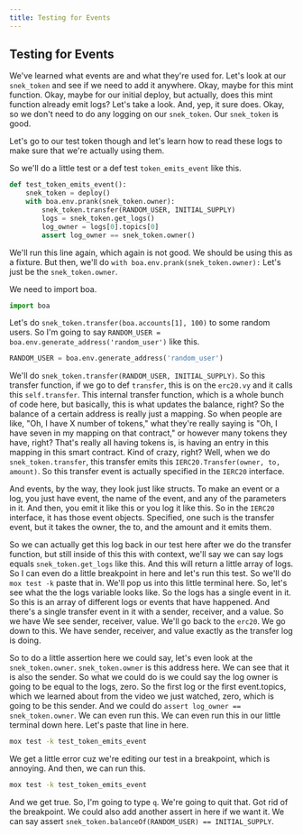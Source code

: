 ```yaml
---
title: Testing for Events
---
```


## Testing for Events

We've learned what events are and what they're used for. Let's look at our `snek_token` and see if we need to add it anywhere. Okay, maybe for this mint function. Okay, maybe for our initial deploy, but actually, does this mint function already emit logs? Let's take a look. And, yep, it sure does. Okay, so we don't need to do any logging on our `snek_token`. Our `snek_token` is good. 

Let's go to our test token though and let's learn how to read these logs to make sure that we're actually using them.  

So we'll do a little test or a def test `token_emits_event` like this.

```python
def test_token_emits_event():
    snek_token = deploy()
    with boa.env.prank(snek_token.owner):
        snek_token.transfer(RANDOM_USER, INITIAL_SUPPLY)
        logs = snek_token.get_logs()
        log_owner = logs[0].topics[0]
        assert log_owner == snek_token.owner()
```

We'll run this line again, which again is not good. We should be using this as a fixture. But then, we'll do `with boa.env.prank(snek_token.owner):` Let's just be the `snek_token.owner`. 

We need to import boa. 

```python
import boa
```

Let's do `snek_token.transfer(boa.accounts[1], 100)` to some random users. So I'm going to say `RANDOM_USER = boa.env.generate_address('random_user')` like this.

```python
RANDOM_USER = boa.env.generate_address('random_user')
```

We'll do `snek_token.transfer(RANDOM_USER, INITIAL_SUPPLY)`. So this transfer function, if we go to def `transfer`, this is on the `erc20.vy` and it calls this `self.transfer`. This internal transfer function, which is a whole bunch of code here, but basically, this is what updates the balance, right? So the balance of a certain address is really just a mapping. So when people are like, "Oh, I have X number of tokens," what they're really saying is "Oh, I have seven in my mapping on that contract," or however many tokens they have, right? That's really all having tokens is, is having an entry in this mapping in this smart contract. Kind of crazy, right? Well, when we do `snek_token.transfer`, this transfer emits this `IERC20.Transfer(owner, to, amount)`. So this transfer event is actually specified in the `IERC20` interface. 

And events, by the way, they look just like structs. To make an event or a log, you just have event, the name of the event, and any of the parameters in it. And then, you emit it like this or you log it like this. So in the `IERC20` interface, it has those event objects. Specified, one such is the transfer event, but it takes the owner, the to, and the amount and it emits them. 

So we can actually get this log back in our test here after we do the transfer function, but still inside of this this with context, we'll say we can say logs equals `snek_token.get_logs` like this. And this will return a little array of logs. So I can even do a little breakpoint in here and let's run this test.  So we'll do `mox test -k` paste that in. We'll pop us into this little terminal here. So, let's see what the the logs variable looks like. So the logs has a single event in it. So this is an array of different logs or events that have happened. And there's a single transfer event in it with a sender, receiver, and a value. So we have We see sender, receiver, value. We'll go back to the `erc20`. We go down to this. We have sender, receiver, and value exactly as the transfer log is doing. 

So to do a little assertion here we could say, let's even look at the `snek_token.owner`. `snek_token.owner` is this address here. We can see that it is also the sender. So what we could do is we could say the log owner is going to be equal to the logs, zero. So the first log or the first event.topics, which we learned about from the video we just watched, zero, which is going to be this sender. And we could do `assert log_owner == snek_token.owner`. We can even run this. We can even run this in our little terminal down here. Let's paste that line in here. 

```bash
mox test -k test_token_emits_event
```

We get a little error cuz we're editing our test in a breakpoint, which is annoying. And then, we can run this.

```bash
mox test -k test_token_emits_event
```

And we get true. So, I'm going to type `q`. We're going to quit that. Got rid of the breakpoint. We could also add another assert in here if we want it. We can say assert `snek_token.balanceOf(RANDOM_USER) == INITIAL_SUPPLY`. 
